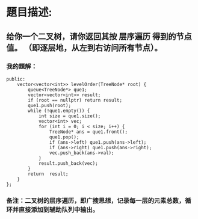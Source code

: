 # 題目描述:
## 给你一个二叉树，请你返回其按 层序遍历 得到的节点值。 （即逐层地，从左到右访问所有节点）。
### 我的題解：
```class Solution {
public:
    vector<vector<int>> levelOrder(TreeNode* root) {
        queue<TreeNode*> que1;
        vector<vector<int>> result;
        if (root == nullptr) return result;
        que1.push(root);
        while (!que1.empty()) {
            int size = que1.size();
            vector<int> vec;
            for (int i = 0; i < size; i++) {
                TreeNode* ans = que1.front();
                que1.pop();
                if (ans->left) que1.push(ans->left);
                if (ans->right) que1.push(ans->right); 
                vec.push_back(ans->val);
            }
            result.push_back(vec);
        }
        return  result;
    }
};
```
### **备注**：二叉树的层序遍历，即广搜思想，记录每一层的元素总数，循环并直接添加到辅助队列中输出。